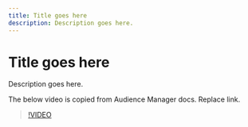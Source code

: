 ```yaml
---
title: Title goes here
description: Description goes here.
---
```

# Title goes here

Description goes here.

The below video is copied from Audience Manager docs. Replace link.

>[!VIDEO](https://video.tv.adobe.com/v/29770/?quality=12)
